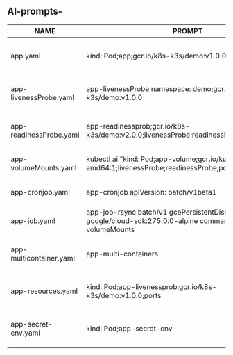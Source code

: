 
## AI-prompts-




| NAME                     | PROMPT              | DESCRIPTION                                 | EXAMPLE                                                    |
|--------------------------|---------------------|---------------------------------------------|------------------------------------------------------------|
| app.yaml                 | kind: Pod;app;gcr.io/k8s-k3s/demo:v1.0.0;ports  | Manifest defining a basic application.      | [Example](./yaml/app.yaml)                                |
| app-livenessProbe.yaml    |    app-livenessProbe;namespace: demo;gcr.io/k8s-k3s/demo:v1.0.0   | Manifest demonstrating a liveness probe.   | [Example](./yaml/app-livenessProbe.yaml)                   |
| app-readinessProbe.yaml   | app-readinessprob;gcr.io/k8s-k3s/demo:v2.0.0;livenessProbe;readinessProbe;ports     | Manifest showing a readiness probe.         | [Example](./yaml/app-readinessProbe.yaml)                  |
| app-volumeMounts.yaml     | kubectl ai "kind: Pod;app-volume;gcr.io/kuar-demo/kuard-amd64:1;livenessProbe;readinessProbe;ports;volumeMounts"       | Manifest with volume mount configurations.  | [Example](./yaml/app-volumeMounts.yaml)                    |
| app-cronjob.yaml          | app-cronjob apiVersion: batch/v1beta1             | Manifest defining a cron job.               | [Example](./yaml/app-cronjob.yaml)                         |
| app-job.yaml              | app-job-rsync batch/v1 gcePersistentDisk image google/cloud-sdk:275.0.0-alpine command -/bin/sh volumeMounts                 | Manifest for running a one-off job.         | [Example](./yaml/app-job.yaml)                             |
| app-multicontainer.yaml   | app-multi-containers | Manifest for a multi-container application. | [Example](./yaml/app-multicontainer.yaml)                  |
| app-resources.yaml        | kind: Pod;app-livenessprob;gcr.io/k8s-k3s/demo:v1.0.0;ports     | Manifest demonstrating resource limits.     | [Example](./yaml/app-resources.yaml)                       |
| app-secret-env.yaml       | kind: Pod;app-secret-env   | Manifest using secrets as environment vars. | [Example](./yaml/app-secret-env.yaml)                      |
